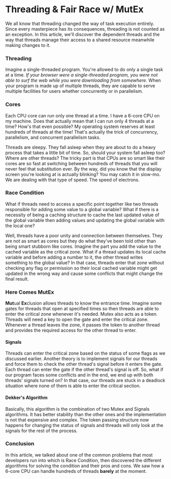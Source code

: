# Threading & Fair Race w/ MutEx

We all know that threading changed the way of task execution entirely. Since every masterpiece has its consequences, threading is not counted as an exception. In this article, we'll discover the dependent threads and the way that threads manage their access to a shared resource meanwhile making changes to it.

### Threading
Imagine a single-threaded program. You're allowed to do only a single task at a time. *If your browser were a single-threaded program, you were not able to surf the web while you were downloading from somewhere*. When your program is made up of multiple threads, they are capable to serve multiple facilities for users whether concurrently or in parallelism.

### Cores
Each CPU core can run only one thread at a time. I have a 6-core CPU on my machine. Does that actually mean that I can run only 4 threads at a time? How's that even possible? My operating system reserves at least hundreds of threads at the time! That's actually the trick of concurrency, parallelism, and concurrent parallelism tasks.

Threads are sleepy. They fall asleep when they are about to do a heavy process that takes a little bit of time. So, should your system fall asleep too? Where are other threads? The tricky part is that CPUs are so smart like their cores are so fast at switching between hundreds of threads that you will never feel that substitution ever. By the way, did you know that the display screen you're looking at is actually blinking? You may catch it in slow-mo. We are dealing with that type of speed. The speed of electrons.

### Race Condition
What if threads need to access a specific point together like two threads responsible for adding some value to a global variable? What if there is a necessity of being a caching structure to cache the last updated value of the global variable then adding values and updating the global variable with the local one?

Well, threads have a poor unity and connection between themselves. They are not as smart as cores but they do what they've been told other than being smart stubborn like cores. Imagine the part you add the value to the cached variable as the critical zone. What if a thread updates its local cache variable and before adding a number to it, the other thread writes something to the global value? In that case, threads enter that zone without checking any flag or permission so their local cached variable might get updated in the wrong way and cause some conflicts that might change the final result.

### Here Comes MutEx
**Mut**ual **Ex**clusion allows threads to know the entrance time. Imagine some gates for threads that open at specified times so then threads are able to enter the critical zone whenever it's needed. Mutex also acts as a token. Threads will need a key to open the gate and enter the critical zone. Whenever a thread leaves the zone, it passes the token to another thread and provides the required access for the other thread to enter.

#### Signals
Threads can enter the critical zone based on the status of some flags as we discussed earlier. Another theory is to implement signals for our threads and force them to check the other thread's signal before it enters the gate. Each thread can enter the gate if the other thread's signal is off. So, what if our program faces some conflicts and in the end, we end up with both threads' signals turned on? In that case, our threads are stuck in a deadlock situation where none of them is able to enter the critical section.

#### Dekker's Algorithm
Basically, this algorithm is the combination of two Mutex and Signals algorithms. It has better stability than the other ones and the implementation is not that expensive and complex. The token passing structure now happens for changing the status of signals and threads will only look at the signals for the rest of the process.

### Conclusion
In this article, we talked about one of the common problems that most developers run into which is Race Condition, then discovered the different algorithms for solving the condition and their pros and cons. We saw how a 6-core CPU can handle hundreds of threads **barely** at the moment.